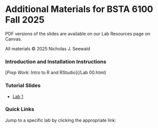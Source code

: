 # Additional Materials for BSTA 6100 Fall 2025

PDF versions of the slides are available on our Lab Resources page on Canvas.

All materials &#169; 2025 Nicholas J. Seewald

### Introduction and Installation Instructions
[*Prep Work*: Intro to R and RStudio](/Lab 00.html)

### Tutorial Slides
- [Lab 1](/lab01_slides.html)

### Quick Links
Jump to a specific lab by clicking the appropriate link: <br />
